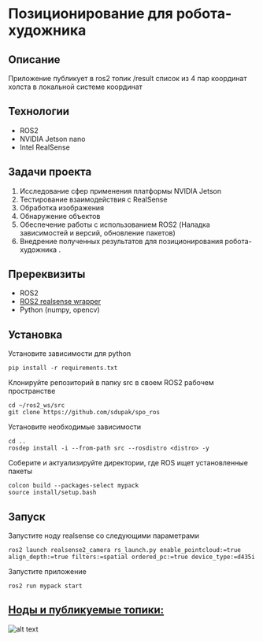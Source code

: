 # Позиционирование для робота-художника
## Описание
Приложение публикует в ros2 топик /result список из 4 пар координат холста в локальной системе координат 

## Технологии
* ROS2
* NVIDIA Jetson nano
* Intel RealSense

## Задачи проекта
1. Исследование сфер применения платформы NVIDIA Jetson
2. Тестирование взаимодействия с RealSense
3. Обработка изображения
4. Обнаружение объектов
5. Обеспечение работы с использованием ROS2 (Наладка зависимостей и версий, обновление пакетов)
6. Внедрение полученных результатов для позиционирования робота-художника .

## Пререквизиты
* ROS2
* [ROS2 realsense wrapper](https://github.com/IntelRealSense/realsense-ros)
* Python (numpy, opencv)

## Установка
Установите зависимости для python
```
pip install -r requirements.txt
```
Клонируйте репозиторий в папку src в своем ROS2 рабочем пространстве
```
cd ~/ros2_ws/src
git clone https://github.com/sdupak/spo_ros
```
Установите необходимые зависимости
```
cd ..
rosdep install -i --from-path src --rosdistro <distro> -y
```
Соберите и актуализируйте директории, где ROS ищет установленные пакеты
```
colcon build --packages-select mypack
source install/setup.bash
```


## Запуск
Запустите ноду realsense со следующими параметрами
```
ros2 launch realsense2_camera rs_launch.py enable_pointcloud:=true align_depth:=true filters:=spatial ordered_pc:=true device_type:=d435i
```
Запустите приложение
```
ros2 run mypack start
```

## [Ноды и публикуемые топики:](https://ilvif666.github.io/)
![alt text](https://raw.githubusercontent.com/sdupak/spo_ros/8bbf452c9503f4b53fb9f7da07095b3bf7737512/photos/rqt_graph.png)
## 
